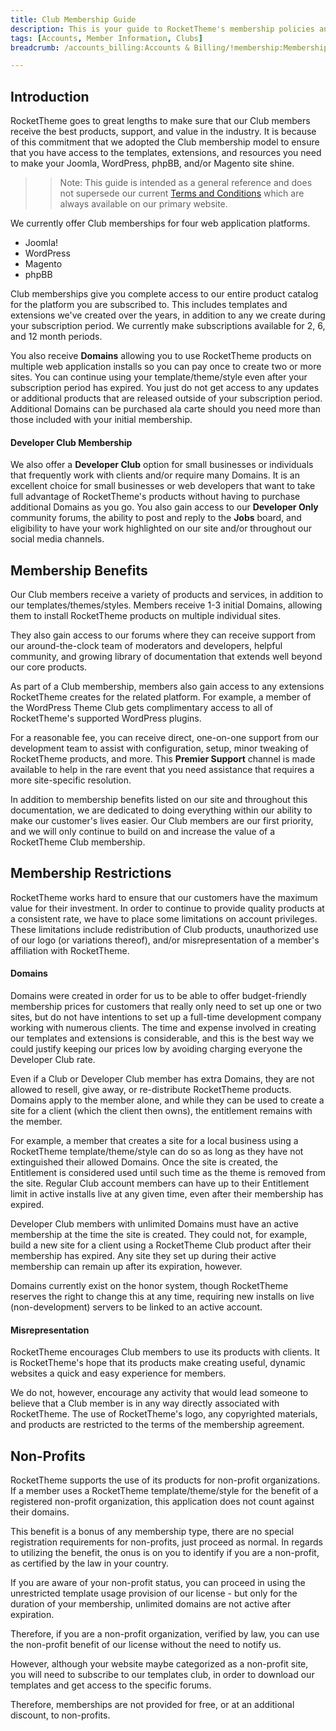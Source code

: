 ```yaml
---
title: Club Membership Guide
description: This is your guide to RocketTheme's membership policies and guidelines.
tags: [Accounts, Member Information, Clubs]
breadcrumb: /accounts_billing:Accounts & Billing/!membership:Membership Guide/

---
```


Introduction
-----

RocketTheme goes to great lengths to make sure that our Club members receive the best products, support, and value in the industry. It is because of this commitment that we adopted the Club membership model to ensure that you have access to the templates, extensions, and resources you need to make your Joomla, WordPress, phpBB, and/or Magento site shine.

>> Note: This guide is intended as a general reference and does not supersede our current [Terms and Conditions][terms] which are always available on our primary website.

We currently offer Club memberships for four web application platforms.

* Joomla!
* WordPress
* Magento
* phpBB

Club memberships give you complete access to our entire product catalog for the platform you are subscribed to. This includes templates and extensions we've created over the years, in addition to any we create during your subscription period. We currently make subscriptions available for 2, 6, and 12 month periods.

You also receive **Domains** allowing you to use RocketTheme products on multiple web application installs so you can pay once to create two or more sites. You can continue using your template/theme/style even after your subscription period has expired. You just do not get access to any updates or additional products that are released outside of your subscription period. Additional Domains can be purchased ala carte should you need more than those included with your initial membership.

#### Developer Club Membership

We also offer a **Developer Club** option for small businesses or individuals that frequently work with clients and/or require many Domains. It is an excellent choice for small businesses or web developers that want to take full advantage of RocketTheme's products without having to purchase additional Domains as you go. You also gain access to our **Developer Only** community forums, the ability to post and reply to the **Jobs** board, and eligibility to have your work highlighted on our site and/or throughout our social media channels.

Membership Benefits
-----

Our Club members receive a variety of products and services, in addition to our templates/themes/styles. Members receive 1-3 initial Domains, allowing them to install RocketTheme products on multiple individual sites. 

They also gain access to our forums where they can receive support from our around-the-clock team of moderators and developers, helpful community, and growing library of documentation that extends well beyond our core products.

As part of a Club membership, members also gain access to any extensions RocketTheme creates for the related platform. For example, a member of the WordPress Theme Club gets complimentary access to all of RocketTheme's supported WordPress plugins.

For a reasonable fee, you can receive direct, one-on-one support from our development team to assist with configuration, setup, minor tweaking of RocketTheme products, and more. This **Premier Support** channel is made available to help in the rare event that you need assistance that requires a more site-specific resolution.

In addition to membership benefits listed on our site and throughout this documentation, we are dedicated to doing everything within our ability to make our customer's lives easier. Our Club members are our first priority, and we will only continue to build on and increase the value of a RocketTheme Club membership.

Membership Restrictions
-----

RocketTheme works hard to ensure that our customers have the maximum value for their investment. In order to continue to provide quality products at a consistent rate, we have to place some limitations on account privileges. These limitations include redistribution of Club products, unauthorized use of our logo (or variations thereof), and/or misrepresentation of a member's affiliation with RocketTheme.

#### Domains

Domains were created in order for us to be able to offer budget-friendly membership prices for customers that really only need to set up one or two sites, but do not have intentions to set up a full-time development company working with numerous clients. The time and expense involved in creating our templates and extensions is considerable, and this is the best way we could justify keeping our prices low by avoiding charging everyone the Developer Club rate.

Even if a Club or Developer Club member has extra Domains, they are not allowed to resell, give away, or re-distribute RocketTheme products. Domains apply to the member alone, and while they can be used to create a site for a client (which the client then owns), the entitlement remains with the member.

For example, a member that creates a site for a local business using a RocketTheme template/theme/style can do so as long as they have not extinguished their allowed Domains. Once the site is created, the Entitlement is considered used until such time as the theme is removed from the site. Regular Club account members can have up to their Entitlement limit in active installs live at any given time, even after their membership has expired. 

Developer Club members with unlimited Domains must have an active membership at the time the site is created. They could not, for example, build a new site for a client using a RocketTheme Club product after their membership has expired. Any site they set up during their active membership can remain up after its expiration, however.

Domains currently exist on the honor system, though RocketTheme reserves the right to change this at any time, requiring new installs on live (non-development) servers to be linked to an active account.

#### Misrepresentation

RocketTheme encourages Club members to use its products with clients. It is RocketTheme's hope that its products make creating useful, dynamic websites a quick and easy experience for members. 

We do not, however, encourage any activity that would lead someone to believe that a Club member is in any way directly associated with RocketTheme. The use of RocketTheme's logo, any copyrighted materials, and products are restricted to the terms of the membership agreement.

Non-Profits
-----

RocketTheme supports the use of its products for non-profit organizations. If a member uses a RocketTheme template/theme/style for the benefit of a registered non-profit organization, this application does not count against their domains.

This benefit is a bonus of any membership type, there are no special registration requirements for non-profits, just proceed as normal. In regards to utilizing the benefit, the onus is on you to identify if you are a non-profit, as certified by the law in your country. 

If you are aware of your non-profit status, you can proceed in using the unrestricted template usage provision of our license - but only for the duration of your membership, unlimited domains are not active after expiration.

Therefore, if you are a non-profit organization, verified by law, you can use the non-profit benefit of our license without the need to notify us.

However, although your website maybe categorized as a non-profit site, you will need to subscribe to our templates club, in order to download our templates and get access to the specific forums.

Therefore, memberships are not provided for free, or at an additional discount, to non-profits.

[terms]: http://www.rockettheme.com/legal/terms.php